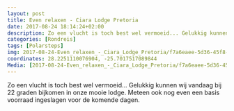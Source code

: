 ```yaml
---
layout: post
title: Even relaxen - Ciara Lodge Pretoria
date: 2017-08-24 18:14:24+02:00
description: Zo een vlucht is toch best wel vermoeid... Gelukkig kunnen wij vandaag bij 22 graden bijkomen in onze mooie lodge.
categories: [Rondreis]
tags: [Polarsteps]
img: 2017-08-24-Even_relaxen_-_Ciara_Lodge_Pretoria/f7a6eaee-5d36-45f8-8ece-21747ae6f915_large_image.jpg
coordinates: 28.2251110076904, -25.7017517089844
Media: [2017-08-24-Even_relaxen_-_Ciara_Lodge_Pretoria/f7a6eaee-5d36-45f8-8ece-21747ae6f915_large_image.jpg, 2017-08-24-Even_relaxen_-_Ciara_Lodge_Pretoria/dd1cd2f9-93c3-4c4d-b3e4-99d88b1766ed_large_image.jpg, 2017-08-24-Even_relaxen_-_Ciara_Lodge_Pretoria/f2839b27-39b5-4d52-9204-1b729f215322_large_image.jpg, 2017-08-24-Even_relaxen_-_Ciara_Lodge_Pretoria/74333caf-7d9f-4472-9301-05fc1c3fcef2_large_image.jpg, 2017-08-24-Even_relaxen_-_Ciara_Lodge_Pretoria/e0f63d2c-02df-40c4-95df-fd94f10274a3_large_image.jpg, 2017-08-24-Even_relaxen_-_Ciara_Lodge_Pretoria/23640923-9e4e-4e16-838b-c1069ffa5a29_large_image.jpg]
---
```

Zo een vlucht is toch best wel vermoeid... Gelukkig kunnen wij vandaag bij 22 graden bijkomen in onze mooie lodge. 
Meteen ook nog even een basis voorraad ingeslagen voor de komende dagen.

 
